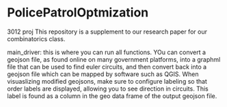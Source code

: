 # PolicePatrolOptmization
3012 proj
This repository is a supplement to our research paper for our combinatorics class.



main_driver: this is where you can run all functions. YOu can convert a geojson file, as found online on many government platforms, into a graphml file that can be used to find euler circuits, and then convert back into a geojson file which can be mapped by software such as QGIS. When visuaslizing modified geojsons, make sure to configure labeling so that order labels are displayed, allowing you to see direction in circuits. This label is found as a column in the geo data frame of the output geojson file. 
